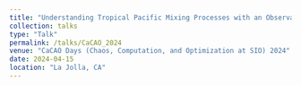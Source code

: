 ```yaml
---
title: "Understanding Tropical Pacific Mixing Processes with an Observational Campaign and a State Estimate"
collection: talks
type: "Talk"
permalink: /talks/CaCAO_2024
venue: "CaCAO Days (Chaos, Computation, and Optimization at SIO) 2024"
date: 2024-04-15
location: "La Jolla, CA"
---
```


